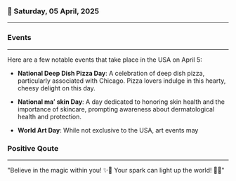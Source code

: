 ### 📅 Saturday, 05 April, 2025
------
### Events
------
Here are a few notable events that take place in the USA on April 5:

- **National Deep Dish Pizza Day**: A celebration of deep dish pizza, particularly associated with Chicago. Pizza lovers indulge in this hearty, cheesy delight on this day.
  
- **National maʻ skin Day**: A day dedicated to honoring skin health and the importance of skincare, prompting awareness about dermatological health and protection.
  
- **World Art Day**: While not exclusive to the USA, art events may
### Positive Qoute
------
"Believe in the magic within you! ✨🌟 Your spark can light up the world! 💖🌈"
